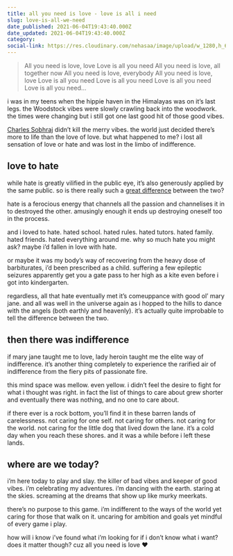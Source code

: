 ```yaml
---
title: all you need is love - love is all i need
slug: love-is-all-we-need
date_published: 2021-06-04T19:43:40.000Z
date_updated: 2021-06-04T19:43:40.000Z
category: 
social-link: https://res.cloudinary.com/nehasaa/image/upload/w_1280,h_669,c_fill,q_auto,f_auto/w_760,c_fit,co_rgb:000000,g_south_west,x_480,y_254,l_text:arial_64:all%20you%20need%20is%20love%20-%20love%20is%20all%20i%20need/w_760,c_fit,co_rgb:000000,g_north_west,x_480,y_445,l_text:arial_48:Writing%20blog%20posts%20is%20fun%20when%20the%20robots%20do%20some%20of%20the%20work!/portfolio/blog-post-card
---
```

> All you need is love, love
> Love is all you need
> All you need is love, all together now
> All you need is love, everybody
> All you need is love, love
> Love is all you need
> Love is all you need
> Love is all you need
> Love is all you need...

i was in my teens when the hippie haven in the Himalayas was on it’s last legs. the Woodstock vibes were slowly crawling back into the woodwork. the times were changing but i still got one last good hit of those good vibes.

[Charles Sobhraj](https://en.wikipedia.org/wiki/Charles_Sobhraj) didn’t kill the merry vibes. the world just decided there’s more to life than the love of love. but what happened to me? i lost all sensation of love or hate and was lost in the limbo of indifference.

## love to hate

while hate is greatly vilified in the public eye, it’s also generously applied by the same public. so is there really such a [great difference](https://www.independent.co.uk/news/science/scientists-prove-it-really-is-a-thin-line-between-love-and-hate-976901.html) between the two?

hate is a ferocious energy that channels all the passion and channelises it in to destroyed the other. amusingly enough it ends up destroying oneself too in the process.

and i loved to hate. hated school. hated rules. hated tutors. hated family. hated friends. hated everything around me. why so much hate you might ask? maybe i’d fallen in love with hate.

or maybe it was my body’s way of recovering from the heavy dose of barbiturates, i’d been prescribed as a child. suffering a few epileptic seizures apparently get you a gate pass to her high as a kite even before i got into kindergarten.

regardless, all that hate eventually met it’s comeuppance with good ol’ mary jane. and all was well in the universe again as i hopped to the hills to dance with the angels (both earthly and heavenly). it’s actually quite improbable to tell the difference between the two.

## then there was indifference

if mary jane taught me to love, lady heroin taught me the elite way of indifference. it’s another thing completely to experience the rarified air of indifference from the fiery pits of passionate fire.

this mind space was mellow. even yellow. i didn’t feel the desire to fight for what i thought was right. in fact the list of things to care about grew shorter and eventually there was nothing, and no one to care about.

if there ever is a rock bottom, you’ll find it in these barren lands of carelessness. not caring for one self. not caring for others. not caring for the world. not caring for the little dog that lived down the lane. it’s a cold day when you reach these shores. and it was a while before i left these lands.

## where are we today?

i’m here today to play and slay. the killer of bad vibes and keeper of good vibes. i’m celebrating my adventures. i’m dancing with the earth. staring at the skies. screaming at the dreams that show up like murky meerkats.

there’s no purpose to this game. i’m indifferent to the ways of the world yet caring for those that walk on it. uncaring for ambition and goals yet mindful of every game i play.

how will i know i’ve found what i’m looking for if i don’t know what i want? does it matter though? cuz all you need is love ♥

